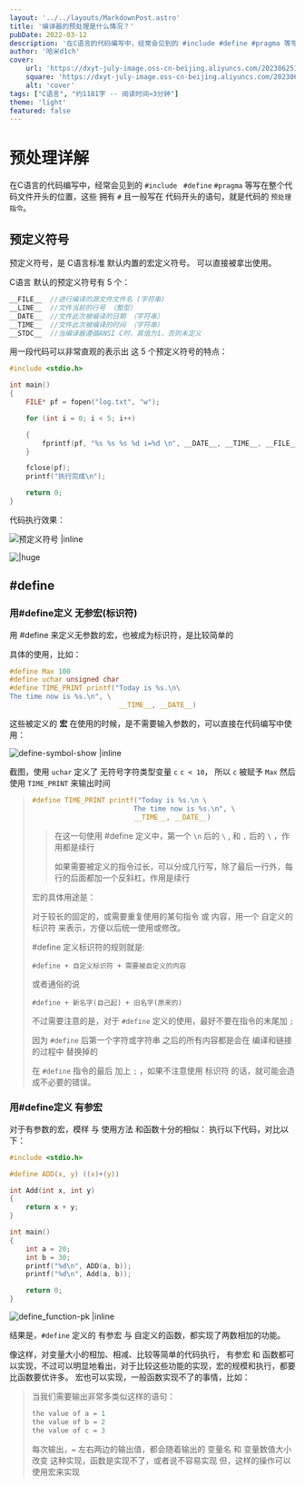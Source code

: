 ```yaml
---
layout: '../../layouts/MarkdownPost.astro'
title: '编译器的预处理是什么情况？'
pubDate: 2022-03-12
description: '在C语言的代码编写中，经常会见到的 #include #define #pragma 等写在整个代码文件开头的位置，这些 拥有 # 且一般写在 代码开头的语句，就是代码的 预处理指令'
author: '哈米d1ch'
cover:
    url: 'https://dxyt-july-image.oss-cn-beijing.aliyuncs.com/202306251811483.webp'
    square: 'https://dxyt-july-image.oss-cn-beijing.aliyuncs.com/202306251811483.webp'
    alt: 'cover'
tags: ["C语言", "约1181字 -- 阅读时间≈3分钟"]
theme: 'light'
featured: false
---
```


# 预处理详解

在C语言的代码编写中，经常会见到的 `#include ` `#define` `#pragma` 等写在整个代码文件开头的位置，这些 拥有 `#` 且一般写在 代码开头的语句，就是代码的 `预处理指令`。

## 预定义符号
预定义符号，是 C语言标准 默认内置的宏定义符号。
可以直接被拿出使用。

C语言 默认的预定义符号有 5 个：
```c
__FILE__  //进行编译的源文件文件名 (字符串)
__LINE__  //文件当前的行号 （整型）
__DATE__  //文件此次被编译的日期 （字符串）
__TIME__  //文件此次被编译的时间 （字符串）
__STDC__  //当编译器遵循ANSI C时，其值为1，否则未定义
```
用一段代码可以非常直观的表示出 这 5 个预定义符号的特点：
```c
#include <stdio.h>

int main()
{
	FILE* pf = fopen("log.txt", "w");

	for (int i = 0; i < 5; i++)

	{
		fprintf(pf, "%s %s %s %d i=%d \n", __DATE__, __TIME__, __FILE__, __LINE__, i);
	}

	fclose(pf);
	printf("执行完成\n");

	return 0;
}
```
代码执行效果：

![预定义符号 |inline](https://dxyt-july-image.oss-cn-beijing.aliyuncs.com/PRE-Symbols.webp)

![|huge](https://dxyt-july-image.oss-cn-beijing.aliyuncs.com/PRE-Symbols-Show.webp)

## #define

### 用#define定义 无参宏(标识符)
用 #define 来定义无参数的宏，也被成为标识符，是比较简单的

具体的使用，比如：
```c
#define Max 100
#define uchar unsigned char
#define TIME_PRINT printf("Today is %s.\n\
The time now is %s.\n", \
						   __TIME__, __DATE__)
```
这些被定义的 **宏** 在使用的时候，是不需要输入参数的，可以直接在代码编写中使用：

![define-symbol-show |inline](https://dxyt-july-image.oss-cn-beijing.aliyuncs.com/PRE-define-symbol-show.webp)

截图，使用 `uchar` 定义了 无符号字符类型变量 `c`
`c < 10`， 所以 `c` 被赋予 `Max`
然后使用 `TIME_PRINT` 来输出时间
> ```c
> #define TIME_PRINT printf("Today is %s.\n \
> 						   The time now is %s.\n", \
> 						   __TIME__, __DATE__)
> ```
>
> > 在这一句使用 #define 定义中，第一个 `\n` 后的  ```\``` , 和 `,`  后的 ```\``` ，作用都是续行
> >
> > 如果需要被定义的指令过长，可以分成几行写，除了最后一行外，每行的后面都加一个反斜杠，作用是续行
>
> 宏的具体用途是：
>
> 对于较长的固定的，或需要重复使用的某句指令 或 内容，用一个 自定义的标识符 来表示，方便以后统一使用或修改。
>
> #define 定义标识符的规则就是:
>
> `#define + 自定义标识符 + 需要被自定义的内容`
>
> 或者通俗的说
>
> `#define + 新名字(自己起) + 旧名字(原来的)`
>
> 不过需要注意的是，对于 `#define` 定义的使用，最好不要在指令的末尾加 `;`
>
> 因为 `#define` 后第一个字符或字符串 之后的所有内容都是会在 编译和链接 的过程中 替换掉的
>
> 在 `#define` 指令的最后 加上 `;` ，如果不注意使用 标识符 的话，就可能会造成不必要的错误。
### 用#define定义 有参宏

对于有参数的宏，模样 与 使用方法 和函数十分的相似：
执行以下代码，对比以下：

```c
#include <stdio.h>

#define ADD(x, y) ((x)+(y))

int Add(int x, int y)
{
	return x + y;
}

int main()
{
	int a = 20;
	int b = 30;
	printf("%d\n", ADD(a, b));
	printf("%d\n", Add(a, b));

	return 0;
}
```
![define_function-pk |inline](https://dxyt-july-image.oss-cn-beijing.aliyuncs.com/define_function-pk.webp)

结果是，`#define` 定义的 有参宏 与 自定义的函数，都实现了两数相加的功能。

像这样，对变量大小的相加、相减、比较等简单的代码执行， 有参宏 和 函数都可以实现，不过可以明显地看出，对于比较这些功能的实现，宏的规模和执行，都要比函数要优许多。
宏也可以实现，一般函数实现不了的事情，比如：
> 当我们需要输出非常多类似这样的语句：
> ```c
> the value of a = 1
> the value of b = 2
> the value of c = 3
> ```
> 每次输出，`=`  左右两边的输出值，都会随着输出的 变量名 和 变量数值大小 改变
> 这种实现，函数是实现不了，或者说不容易实现
> 但，这样的操作可以使用宏来实现

